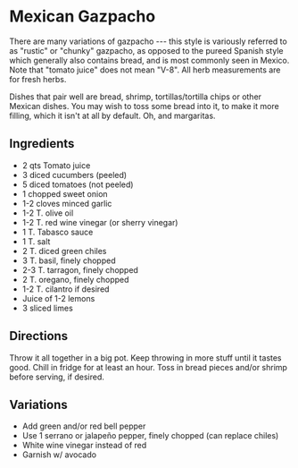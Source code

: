 # Mexican Gazpacho

There are many variations of gazpacho --- this style is variously referred to as
"rustic" or "chunky" gazpacho, as opposed to the pureed Spanish style which
generally also contains bread, and is most commonly seen in Mexico. Note that
"tomato juice" does not mean "V-8". All herb measurements are for fresh herbs.

Dishes that pair well are bread, shrimp, tortillas/tortilla chips or other
Mexican dishes. You may wish to toss some bread into it, to make it more filling,
which it isn't at all by default. Oh, and margaritas.

## Ingredients

* 2 qts Tomato juice
* 3 diced cucumbers (peeled)
* 5 diced tomatoes (not peeled)
* 1 chopped sweet onion
* 1-2 cloves minced garlic
* 1-2 T. olive oil
* 1-2 T. red wine vinegar (or sherry vinegar)
* 1 T. Tabasco sauce
* 1 T. salt
* 2 T. diced green chiles
* 3 T. basil, finely chopped
* 2-3 T. tarragon, finely chopped
* 2 T. oregano, finely chopped
* 1-2 T. cilantro if desired
* Juice of 1-2 lemons
* 3 sliced limes

## Directions

Throw it all together in a big pot.  Keep throwing in more stuff until it tastes
good. Chill in fridge for at least an hour. Toss in bread pieces and/or shrimp
before serving, if desired.

## Variations

* Add green and/or red bell pepper
* Use 1 serrano or jalapeño pepper, finely chopped (can replace chiles)
* White wine vinegar instead of red
* Garnish w/ avocado
